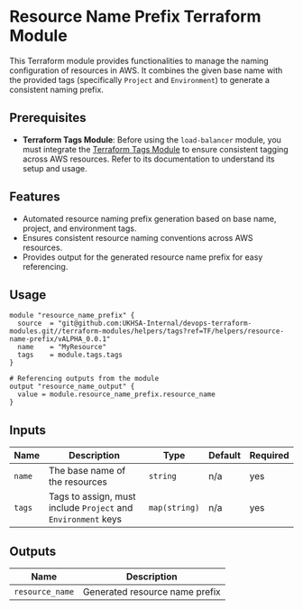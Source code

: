 # Resource Name Prefix Terraform Module

This Terraform module provides functionalities to manage the naming configuration of resources in AWS. It combines the given base name with the provided tags (specifically `Project` and `Environment`) to generate a consistent naming prefix.

## Prerequisites

- **Terraform Tags Module**: Before using the `load-balancer` module, you must integrate the [Terraform Tags Module](../helpers/tags) to ensure consistent tagging across AWS resources. Refer to its documentation to understand its setup and usage.

## Features

- Automated resource naming prefix generation based on base name, project, and environment tags.
- Ensures consistent resource naming conventions across AWS resources.
- Provides output for the generated resource name prefix for easy referencing.

## Usage

```hcl
module "resource_name_prefix" {
  source  = "git@github.com:UKHSA-Internal/devops-terraform-modules.git//terraform-modules/helpers/tags?ref=TF/helpers/resource-name-prefix/vALPHA_0.0.1"
  name    = "MyResource"
  tags    = module.tags.tags
}

# Referencing outputs from the module
output "resource_name_output" {
  value = module.resource_name_prefix.resource_name
}
```
## Inputs

| Name  | Description                           | Type        | Default | Required |
|-------|---------------------------------------|-------------|---------|----------|
| `name`| The base name of the resources        | `string`    | n/a     | yes      |
| `tags`| Tags to assign, must include `Project` and `Environment` keys | `map(string)` | n/a  | yes      |

## Outputs

| Name            | Description               |
|-----------------|---------------------------|
| `resource_name` | Generated resource name prefix |
